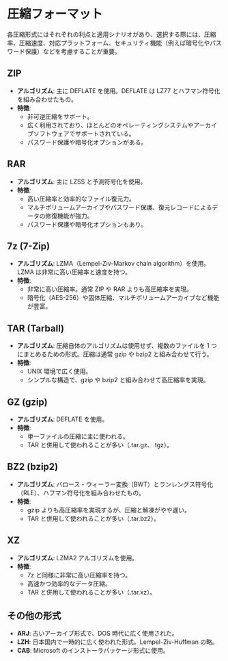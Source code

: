 # 圧縮フォーマット

各圧縮形式にはそれぞれの利点と適用シナリオがあり、選択する際には、圧縮率、圧縮速度、対応プラットフォーム、セキュリティ機能（例えば暗号化やパスワード保護）などを考慮することが重要。

## ZIP

- **アルゴリズム**: 主に DEFLATE を使用。DEFLATE は LZ77 とハフマン符号化を組み合わせたもの。
- **特徴**:
  - 非可逆圧縮をサポート。
  - 広く利用されており、ほとんどのオペレーティングシステムやアーカイブソフトウェアでサポートされている。
  - パスワード保護や暗号化オプションがある。

## RAR

- **アルゴリズム**: 主に LZSS と予測符号化を使用。
- **特徴**:
  - 高い圧縮率と効率的なファイル復元力。
  - マルチボリュームアーカイブやパスワード保護、復元レコードによるデータの修復機能が強力。
  - パスワード保護や暗号化オプションもあり。

## 7z (7-Zip)

- **アルゴリズム**: LZMA（Lempel-Ziv-Markov chain algorithm）を使用。LZMA は非常に高い圧縮率と速度を持つ。
- **特徴**:
  - 非常に高い圧縮率。通常 ZIP や RAR よりも高圧縮率を実現。
  - 暗号化（AES-256）や固体圧縮、マルチボリュームアーカイブなど機能が豊富。

## TAR (Tarball)

- **アルゴリズム**: 圧縮自体のアルゴリズムは使用せず、複数のファイルを 1 つにまとめるための形式。圧縮は通常 gzip や bzip2 と組み合わせて行う。
- **特徴**:
  - UNIX 環境で広く使用。
  - シンプルな構造で、gzip や bzip2 と組み合わせて高圧縮率を実現。

## GZ (gzip)

- **アルゴリズム**: DEFLATE を使用。
- **特徴**:
  - 単一ファイルの圧縮に主に使われる。
  - TAR と併用して使われることが多い（.tar.gz、.tgz）。

## BZ2 (bzip2)

- **アルゴリズム**: バロース・ウィーラー変換（BWT）とランレングス符号化（RLE）、ハフマン符号化を組み合わせたもの。
- **特徴**:
  - gzip よりも高圧縮率を実現するが、圧縮と解凍がやや遅い。
  - TAR と併用して使われることが多い（.tar.bz2）。

## XZ

- **アルゴリズム**: LZMA2 アルゴリズムを使用。
- **特徴**:
  - 7z と同様に非常に高い圧縮率を持つ。
  - 高速かつ効率的なデータ圧縮。
  - TAR と併用して使われることが多い（.tar.xz）。

## その他の形式

- **ARJ**: 古いアーカイブ形式で、DOS 時代に広く使用された。
- **LZH**: 日本国内で一時的に広く使われた形式。Lempel-Ziv-Huffman の略。
- **CAB**: Microsoft のインストーラパッケージ形式に使用。
